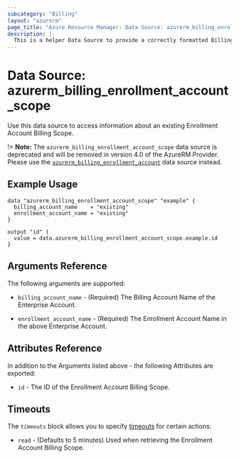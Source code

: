 ```yaml
---
subcategory: "Billing"
layout: "azurerm"
page_title: "Azure Resource Manager: Data Source: azurerm_billing_enrollment_account_scope"
description: |-
  This is a helper Data Source to provide a correctly formatted Billing Scope ID for an Enterprise Account Enrollment.
---
```


# Data Source: azurerm_billing_enrollment_account_scope

Use this data source to access information about an existing Enrollment Account Billing Scope.

!> **Note:** The `azurerm_billing_enrollment_account_scope` data source is deprecated and will be removed in version 4.0 of the AzureRM Provider. Please use the [`azurerm_billing_enrollment_account`](https://registry.terraform.io/providers/hashicorp/azurerm/latest/docs/data-sources/billing_enrollment_account) data source instead.

## Example Usage

```hcl
data "azurerm_billing_enrollment_account_scope" "example" {
  billing_account_name    = "existing"
  enrollment_account_name = "existing"
}

output "id" {
  value = data.azurerm_billing_enrollment_account_scope.example.id
}
```

## Arguments Reference

The following arguments are supported:

- `billing_account_name` - (Required) The Billing Account Name of the Enterprise Account.

- `enrollment_account_name` - (Required) The Enrollment Account Name in the above Enterprise Account.

## Attributes Reference

In addition to the Arguments listed above - the following Attributes are exported:

- `id` - The ID of the Enrollment Account Billing Scope.

## Timeouts

The `timeouts` block allows you to specify [timeouts](https://www.terraform.io/language/resources/syntax#operation-timeouts) for certain actions:

- `read` - (Defaults to 5 minutes) Used when retrieving the Enrollment Account Billing Scope.
